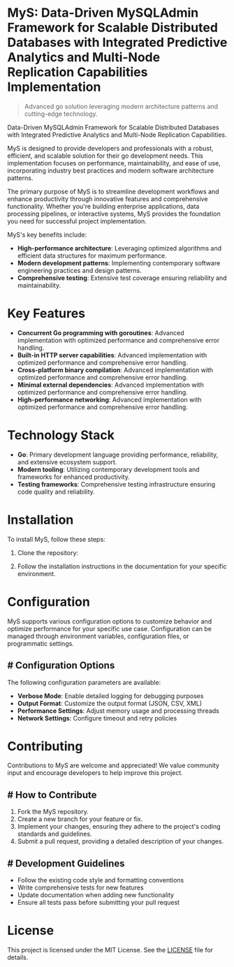 <!-- fallback_MyS_20251019114926_26016 -->

# MyS: Data-Driven MySQLAdmin Framework for Scalable Distributed Databases with Integrated Predictive Analytics and Multi-Node Replication Capabilities Implementation
> Advanced go solution leveraging modern architecture patterns and cutting-edge technology.

Data-Driven MySQLAdmin Framework for Scalable Distributed Databases with Integrated Predictive Analytics and Multi-Node Replication Capabilities.

MyS is designed to provide developers and professionals with a robust, efficient, and scalable solution for their go development needs. This implementation focuses on performance, maintainability, and ease of use, incorporating industry best practices and modern software architecture patterns.

The primary purpose of MyS is to streamline development workflows and enhance productivity through innovative features and comprehensive functionality. Whether you're building enterprise applications, data processing pipelines, or interactive systems, MyS provides the foundation you need for successful project implementation.

MyS's key benefits include:

* **High-performance architecture**: Leveraging optimized algorithms and efficient data structures for maximum performance.
* **Modern development patterns**: Implementing contemporary software engineering practices and design patterns.
* **Comprehensive testing**: Extensive test coverage ensuring reliability and maintainability.

# Key Features

* **Concurrent Go programming with goroutines**: Advanced implementation with optimized performance and comprehensive error handling.
* **Built-in HTTP server capabilities**: Advanced implementation with optimized performance and comprehensive error handling.
* **Cross-platform binary compilation**: Advanced implementation with optimized performance and comprehensive error handling.
* **Minimal external dependencies**: Advanced implementation with optimized performance and comprehensive error handling.
* **High-performance networking**: Advanced implementation with optimized performance and comprehensive error handling.

# Technology Stack

* **Go**: Primary development language providing performance, reliability, and extensive ecosystem support.
* **Modern tooling**: Utilizing contemporary development tools and frameworks for enhanced productivity.
* **Testing frameworks**: Comprehensive testing infrastructure ensuring code quality and reliability.

# Installation

To install MyS, follow these steps:

1. Clone the repository:


2. Follow the installation instructions in the documentation for your specific environment.

# Configuration

MyS supports various configuration options to customize behavior and optimize performance for your specific use case. Configuration can be managed through environment variables, configuration files, or programmatic settings.

## # Configuration Options

The following configuration parameters are available:

* **Verbose Mode**: Enable detailed logging for debugging purposes
* **Output Format**: Customize the output format (JSON, CSV, XML)
* **Performance Settings**: Adjust memory usage and processing threads
* **Network Settings**: Configure timeout and retry policies

# Contributing

Contributions to MyS are welcome and appreciated! We value community input and encourage developers to help improve this project.

## # How to Contribute

1. Fork the MyS repository.
2. Create a new branch for your feature or fix.
3. Implement your changes, ensuring they adhere to the project's coding standards and guidelines.
4. Submit a pull request, providing a detailed description of your changes.

## # Development Guidelines

* Follow the existing code style and formatting conventions
* Write comprehensive tests for new features
* Update documentation when adding new functionality
* Ensure all tests pass before submitting your pull request

# License

This project is licensed under the MIT License. See the [LICENSE](https://github.com/pee331/MyS/blob/main/LICENSE) file for details.
